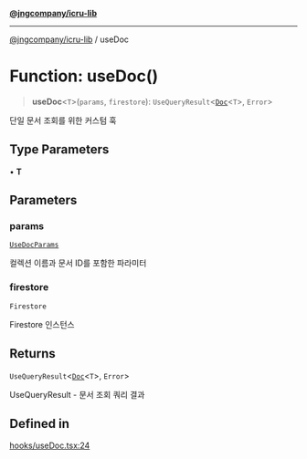 [**@jngcompany/icru-lib**](../README.md)

***

[@jngcompany/icru-lib](../globals.md) / useDoc

# Function: useDoc()

> **useDoc**\<`T`\>(`params`, `firestore`): `UseQueryResult`\<[`Doc`](../interfaces/Doc.md)\<`T`\>, `Error`\>

단일 문서 조회를 위한 커스텀 훅

## Type Parameters

• **T**

## Parameters

### params

[`UseDocParams`](../interfaces/UseDocParams.md)

컬렉션 이름과 문서 ID를 포함한 파라미터

### firestore

`Firestore`

Firestore 인스턴스

## Returns

`UseQueryResult`\<[`Doc`](../interfaces/Doc.md)\<`T`\>, `Error`\>

UseQueryResult - 문서 조회 쿼리 결과

## Defined in

[hooks/useDoc.tsx:24](https://github.com/jngcompany/icru-lib/blob/b7449bcd797231bbdee859540a0491f84dffb672/src/hooks/useDoc.tsx#L24)
